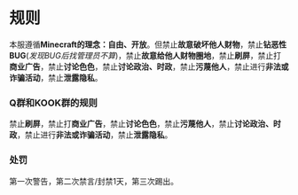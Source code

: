 # 规则  

本服遵循**Minecraft的理念：自由、开放**。但禁止**故意破坏他人财物**，禁止**钻恶性BUG**(*发现BUG后找管理员不算*)，禁止**故意给他人财物圈地**，禁止**刷屏**，禁止打**商业广告**，禁止**讨论色色**，禁止**讨论政治、时政**，禁止**污蔑他人**，禁止进行**非法或诈骗活动**，禁止**泄露隐私**。  

### Q群和KOOK群的规则  

禁止**刷屏**，禁止打**商业广告**，禁止**讨论色色**，禁止**污蔑他人**，禁止**讨论政治、时政**，禁止进行**非法或诈骗活动**，禁止**泄露隐私**。  

### 处罚  

第一次警告，第二次禁言/封禁1天，第三次踢出。